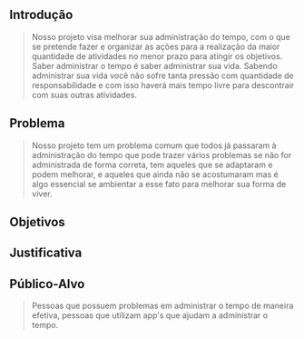  ## Introdução
>  Nosso projeto visa melhorar sua administração do tempo, com o que se pretende fazer e organizar as ações para a realização da maior quantidade de atividades no menor prazo para atingir os objetivos. Saber administrar o tempo é saber administrar sua vida.
Sabendo administrar sua vida você não sofre tanta pressão com quantidade de responsabilidade e com isso haverá mais tempo livre para descontrair com suas outras atividades.

     

## Problema
>  Nosso projeto tem um problema comum que todos já passaram à administração do tempo que pode trazer vários problemas se não for administrada de forma correta, tem aqueles que se adaptaram e podem melhorar, e aqueles que ainda não se acostumaram mas é algo essencial se ambientar a esse fato para melhorar sua forma de viver.


## Objetivos

## Justificativa

## Público-Alvo
 
> Pessoas que possuem problemas em administrar o tempo de maneira efetiva, pessoas que utilizam app's que ajudam a administrar o tempo.
